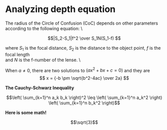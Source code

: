 # Analyzing depth equation 

The radius of the Circle of Confusion (CoC) depends on other parameters according to the following equation: \


$$|S_2-S_1|f^2 \over S_1N(S_1-f) $$

where $S_1$ is the focal distance, $S_2$ is the distance to the object point, $f$ is the focal length \
and $N$ is the f-number of the lense. \



 
When $a \ne 0$, there are two solutions to $(ax^2 + bx + c = 0)$ and they are 
$$ x = {-b \pm \sqrt{b^2-4ac} \over 2a} $$

**The Cauchy-Schwarz Inequality**

$$\left( \sum_{k=1}^n a_k b_k \right)^2 \leq \left( \sum_{k=1}^n a_k^2 \right) \left( \sum_{k=1}^n b_k^2 \right)$$

**Here is some math!**

```math
\sqrt{3}
```



